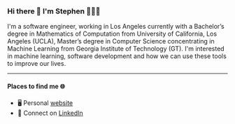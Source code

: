### Hi there 👋 I'm Stephen 👨🏻‍💻

<!--
**stephengineer/stephengineer** is a ✨ _special_ ✨ repository because its `README.md` (this file) appears on your GitHub profile.

Here are some ideas to get you started:

- 🔭 I’m currently working on ...
- 🌱 I’m currently learning ...
- 👯 I’m looking to collaborate on ...
- 🤔 I’m looking for help with ...
- 💬 Ask me about ...
- 📫 How to reach me: ...
- 😄 Pronouns: ...
- ⚡ Fun fact: ...
-->

I'm a software engineer, working in Los Angeles currently with a Bachelor’s degree in Mathematics of Computation from University of California, Los Angeles (UCLA), Master’s degree in Computer Science concentrating in Machine Learning from Georgia Institute of Technology (GT). I'm interested in machine learning, software development and how we can use these tools to improve our lives.

*** 

#### Places to find me :globe_with_meridians:

* 🖥️  Personal [website](https://stephenwang.me/)
* 💼  Connect on [LinkedIn](https://www.linkedin.com/in/stephengineer/)

